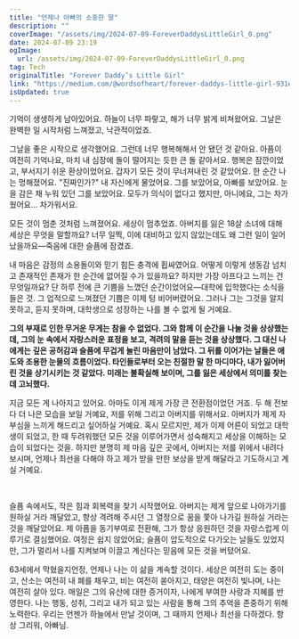 ```yaml
---
title: "언제나 아빠의 소중한 딸"
description: ""
coverImage: "/assets/img/2024-07-09-ForeverDaddysLittleGirl_0.png"
date: 2024-07-09 23:19
ogImage:
  url: /assets/img/2024-07-09-ForeverDaddysLittleGirl_0.png
tag: Tech
originalTitle: "Forever Daddy’s Little Girl"
link: "https://medium.com/@wordsofheart/forever-daddys-little-girl-931ea4613041"
isUpdated: true
---
```


기억이 생생하게 남아있어요. 하늘이 너무 파랗고, 해가 너무 밝게 비쳐왔어요. 그날은 완벽한 일 시작처럼 느껴졌고, 낙관적이었죠.

그날을 좋은 시작으로 생각했어요. 그런데 너무 행복해해서 안 됐던 것 같아요. 아픔이 여전히 기억나요, 마치 내 심장에 돌이 떨어지는 듯한 큰 돌 같아서요. 행복은 잠깐이었고, 부서지기 쉬운 환상이었어요. 갑자기 모든 것이 무너져내린 것 같았어요. 한 순간 나는 멍해졌어요. "진짜인가?" 내 자신에게 물었어요. 그를 보았어요, 아빠를 보았어요. 눈을 감은 채 누워 있던 그를 보았어요. 모두가 의식이 없다고 했지만, 아니에요, 그는 차가웠어요... 차가워서요.

<div class="content-ad"></div>

모든 것이 멈춘 것처럼 느껴졌어요. 세상이 멈추었죠. 아버지를 잃은 18살 소녀에 대해 세상은 무엇을 말할까요? 너무 일찍, 이에 대비하고 있지 않았는데도 왜 그런 일이 일어났을까요—죽음에 대한 슬픔에 잠겼죠.

내 마음은 감정의 소용돌이와 믿기 힘든 충격에 휩싸였어요. 어떻게 이렇게 생동감 넘치고 존재적인 존재가 한 순간에 없어질 수가 있을까요? 하지만 가장 아프다고 느끼는 건 무엇일까요? 단 하루 전에 큰 기쁨을 느꼈던 순간이었어요—대학에 입학했다는 소식을 들은 것. 그 업적으로 느껴졌던 기쁨은 이제 텅 비어버렸어요. 그러나 그는 그것을 알지 못하고, 듣지 못하며, 대학생으로 성장하는 나를 볼 수 없게 될 거예요.

<div class="content-ad"></div>

**그의 부재로 인한 무거운 무게는 참을 수 없었다. 그와 함께 이 순간을 나눌 것을 상상했는데, 그의 눈 속에서 자랑스러운 표정을 보고, 격려의 말을 듣는 것을 상상했다. 그 대신 나에게는 깊은 공허감과 슬픔에 무겁게 눌린 마음만이 남았다. 그 뒤를 이어가는 날들은 애도와 조용한 눈물의 흐름이었다. 타인들로부터 오는 친절한 말 한 마디마다, 내가 잃어버린 것을 상기시키는 것 같았다. 미래는 불확실해 보이며, 그를 잃은 세상에서 의미를 찾는 데 고뇌했다.**

<div class="content-ad"></div>

지금 모든 게 나아지고 있어요. 아마도 이게 제게 가장 큰 전환점이었던 거죠. 두 해 전보다 더 나은 모습을 보일 거예요, 저를 위해 그리고 아버지를 위해서요. 아버지가 제게 자부심을 느끼게 해드리고 싶어하실 거예요. 혹시 모르지만, 제가 이제 어른이 되었고 대학생이 되었고, 한 때 두려워했던 모든 것을 이루어가면서 성숙해지고 세상을 이해하는 모습이 되었다는 것을. 하지만 분명히 제 마음 깊은 곳에서, 아버지는 저를 위에서 내려다보시며, 언제나 최선을 다해야 하고 제가 받을 만한 보상을 받게 해달라고 기도하시고 계실 거예요.

⠀⠀⠀⠀⠀

슬픔 속에서도, 작은 힘과 회복력을 찾기 시작했어요. 아버지는 제게 앞으로 나아가기를 원하실 거라 깨달았고, 항상 격려해 주시던 그 열정으로 꿈을 쫓아 나가길 원하실 거라는 것을 깨달았어요. 제 아픔을 동기부여로 전환해, 그가 항상 응원하던 것을 자랑스럽게 이루기로 결심했어요. 여정은 쉽지 않았어요; 슬픔이 압도적으로 다가오는 날들도 있었지만, 그가 멀리서 나를 지켜보며 이끌고 계신다는 믿음에 모든 것을 버텼어요.

<div class="content-ad"></div>

63세에서 막혔을지언정, 언제나 나는 이 삶을 계속할 것이다. 세상은 여전히 도는 중이고, 산소는 여전히 내 폐를 채우고, 비는 여전히 쏟아지고, 태양은 여전히 빛나며, 나는 여전히 살아 있다. 매일은 그의 유산에 대한 증거이자, 나에게 부여한 사랑과 지혜를 반영한다. 나는 행동, 성취, 그리고 내가 되고 있는 사람을 통해 그의 추억을 존중하기 위해 노력한다. 우리는 언젠가 하늘에서 만날 것이며, 그 때까지 언제나 최선을 다하겠다. 항상 그리워, 아빠님.
